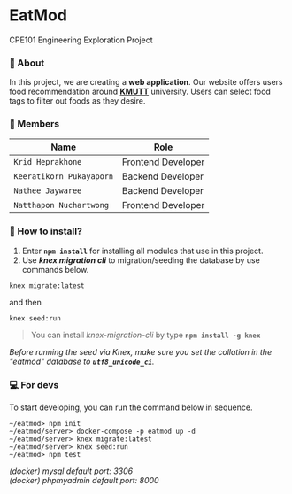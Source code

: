 # EatMod
CPE101 Engineering Exploration Project

### :pencil: About
In this project, we are creating a **web application**. Our website offers users food recommendation around **[KMUTT](https://www.kmutt.ac.th)** university. Users can select food tags to filter out foods as they desire.

### :busts_in_silhouette: Members
| Name | Role |
| - | - |
| `Krid Heprakhone` | Frontend Developer |
| `Keeratikorn Pukayaporn` | Backend Developer |
| `Nathee Jaywaree` | Backend Developer |
| `Natthapon Nuchartwong` | Frontend Developer |

### :wrench: How to install?
1. Enter **`npm install`** for installing all modules that use in this project.
2. Use ***knex migration cli*** to migration/seeding the database by use commands below.
```
knex migrate:latest
```
and then
```
knex seed:run
```

> You can install *knex-migration-cli* by type **`npm install -g knex`**

*Before running the seed via Knex, make sure you set the collation in the "eatmod" database to **``utf8_unicode_ci``**.*

### :computer: For devs
To start developing, you can run the command below in sequence.

```
~/eatmod> npm init
~/eatmod/server> docker-compose -p eatmod up -d
~/eatmod/server> knex migrate:latest
~/eatmod/server> knex seed:run
~/eatmod> npm test
```

*(docker) mysql default port: 3306* <br>
*(docker) phpmyadmin default port: 8000*
